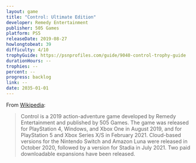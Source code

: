 ```yaml
---
layout: game
title: "Control: Ultimate Edition"
developer: Remedy Entertainment
publisher: 505 Games
platform: PS5
releaseDate: 2019-08-27
howlongtobeat: 39
difficulty: 4/10
trophyGuide: https://psnprofiles.com/guide/9040-control-trophy-guide
durationHours: --
trophies: --
percent: --
progress: backlog
link: --
date: 2035-01-01
---
```


From [Wikipedia](https://en.wikipedia.org/wiki/Control_(video_game)):

> Control is a 2019 action-adventure game developed by Remedy Entertainment and published by 505 Games. The game was released for PlayStation 4, Windows, and Xbox One in August 2019, and for PlayStation 5 and Xbox Series X/S in February 2021. Cloud-based versions for the Nintendo Switch and Amazon Luna were released in October 2020, followed by a version for Stadia in July 2021. Two paid downloadable expansions have been released.
